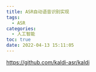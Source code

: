 ```yaml
---
title: ASR自动语音识别实现
tags:
  - ASR
categories:
  - 人工智能
toc: true
date: 2022-04-13 15:11:05
---
```


https://github.com/kaldi-asr/kaldi

